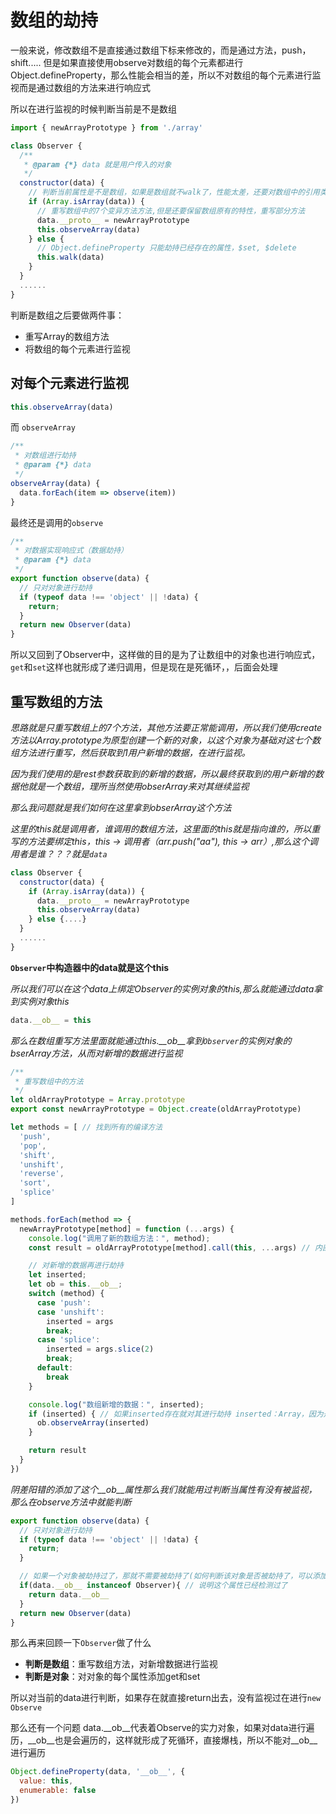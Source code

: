# 数组的劫持
一般来说，修改数组不是直接通过数组下标来修改的，而是通过方法，push，shift.....
但是如果直接使用observe对数组的每个元素都进行Object.defineProperty，那么性能会相当的差，所以不对数组的每个元素进行监视而是通过数组的方法来进行响应式

所以在进行监视的时候判断当前是不是数组
```js
import { newArrayPrototype } from './array'

class Observer {
  /**
   * @param {*} data 就是用户传入的对象 
   */
  constructor(data) {
    // 判断当前属性是不是数组，如果是数组就不walk了，性能太差，还要对数组中的引用类型进行劫持
    if (Array.isArray(data)) {
      // 重写数组中的7个变异方法方法,但是还要保留数组原有的特性，重写部分方法
      data.__proto__ = newArrayPrototype
      this.observeArray(data)
    } else {
      // Object.defineProperty 只能劫持已经存在的属性，$set, $delete
      this.walk(data)
    }
  }
  ......
}
```

判断是数组之后要做两件事：
- 重写Array的数组方法
- 将数组的每个元素进行监视

## 对每个元素进行监视

```js
this.observeArray(data)
```

而 `observeArray`
```js
/**
 * 对数组进行劫持
 * @param {*} data 
 */
observeArray(data) {
  data.forEach(item => observe(item))
}
```
最终还是调用的`observe`

```js
/**
 * 对数据实现响应式（数据劫持）
 * @param {*} data 
 */
export function observe(data) {
  // 只对对象进行劫持
  if (typeof data !== 'object' || !data) {
    return;
  }
  return new Observer(data)
}
```
所以又回到了Observer中，这样做的目的是为了让数组中的对象也进行响应式，`get`和`set`这样也就形成了递归调用，但是现在是死循环，，后面会处理

## 重写数组的方法
*思路就是只重写数组上的7个方法，其他方法要正常能调用，所以我们使用create方法以Array.prototype为原型创建一个新的对象，以这个对象为基础对这七个数组方法进行重写，然后获取到1用户新增的数据，在进行监视。*

*因为我们使用的是rest参数获取到的新增的数据，所以最终获取到的用户新增的数据他就是一个数组，理所当然使用obserArray来对其继续监视*

*那么我问题就是我们如何在这里拿到obserArray这个方法*

*这里的this就是调用者，谁调用的数组方法，这里面的this就是指向谁的，所以重写的方法要绑定this，this -> 调用者（arr.push("aa"), this -> arr）,那么这个调用者是谁？？？就是`data`*
```js
class Observer {
  constructor(data) {
    if (Array.isArray(data)) {
      data.__proto__ = newArrayPrototype
      this.observeArray(data)
    } else {....}
  }
  ......
}
```
**`Observer`中构造器中的data就是这个this**

*所以我们可以在这个data上绑定Observer的实例对象的this,那么就能通过data拿到实例对象this*
```js
data.__ob__ = this
```

*那么在数组重写方法里面就能通过this.__ob__拿到`Observer`的实例对象的bserArray方法，从而对新增的数据进行监视*

```js
/**
 * 重写数组中的方法
 */
let oldArrayPrototype = Array.prototype
export const newArrayPrototype = Object.create(oldArrayPrototype)

let methods = [ // 找到所有的编译方法
  'push',
  'pop',
  'shift',
  'unshift',
  'reverse',
  'sort',
  'splice'
]

methods.forEach(method => {
  newArrayPrototype[method] = function (...args) {
    console.log("调用了新的数组方法：", method);
    const result = oldArrayPrototype[method].call(this, ...args) // 内部调用原来的方法 ，切片编程，绑定this

    // 对新增的数据再进行劫持
    let inserted;
    let ob = this.__ob__;
    switch (method) {
      case 'push':
      case 'unshift':
        inserted = args
        break;
      case 'splice':
        inserted = args.slice(2)
        break;
      default:
        break
    }

    console.log("数组新增的数据：", inserted);
    if (inserted) { // 如果inserted存在就对其进行劫持 inserted：Array，因为是...args
      ob.observeArray(inserted)
    }

    return result
  }
})
```

*阴差阳错的添加了这个__ob__属性那么我们就能用过判断当属性有没有被监视，那么在observe方法中就能判断*

```js
export function observe(data) {
  // 只对对象进行劫持
  if (typeof data !== 'object' || !data) {
    return;
  }

  // 如果一个对象被劫持过了，那就不需要被劫持了(如何判断该对象是否被劫持了，可以添加一个实例，用实力判断当前对象有没有被劫持)
  if(data.__ob__ instanceof Observer){ // 说明这个属性已经检测过了
    return data.__ob__
  }
  return new Observer(data)
}
```

那么再来回顾一下`Observer`做了什么
- **判断是数组**：重写数组方法，对新增数据进行监视
- **判断是对象**：对对象的每个属性添加get和set

所以对当前的data进行判断，如果存在就直接return出去，没有监视过在进行`new Observe`

那么还有一个问题
data.__ob__代表着Observe的实力对象，如果对data进行遍历，__ob__也是会遍历的，这样就形成了死循环，直接爆栈，所以不能对__ob__进行遍历
```js
Object.defineProperty(data, '__ob__', {
  value: this,
  enumerable: false
})
```